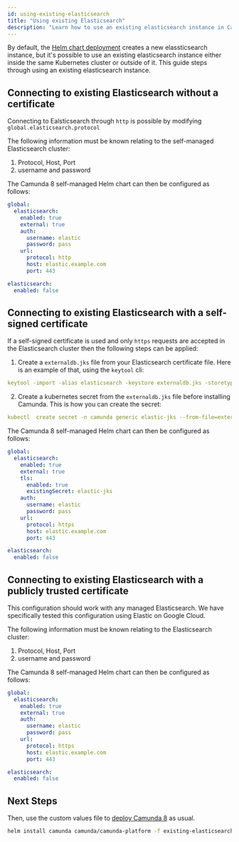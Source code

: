 ```yaml
---
id: using-existing-elasticsearch
title: "Using existing Elasticsearch"
description: "Learn how to use an existing elasticsearch instance in Camunda 8 Self-Managed deployment."
---
```


By default, the [Helm chart deployment](../deploy.md) creates a new elassticsearch instance, but it's possible to use an existing elasticsearch instance either inside the same Kubernetes cluster or outside of it. This guide steps through using an existing elasticsearch instance.

## Connecting to existing Elasticsearch without a certificate

Connecting to Ealsticsearch through `http` is possible by modifying `global.elasticsearch.protocol`

The following information must be known relating to the self-managed Elasticsearch cluster:

1. Protocol, Host, Port
2. username and password

The Camunda 8 self-managed Helm chart can then be configured as follows:

```yaml
global:
  elasticsearch:
    enabled: true
    external: true
    auth:
      username: elastic
      password: pass
    url:
      protocol: http
      host: elastic.example.com
      port: 443

elasticsearch:
  enabled: false
```

## Connecting to existing Elasticsearch with a self-signed certificate

If a self-signed certificate is used and only `https` requests are accepted in the Elasticsearch cluster then the following steps can be applied:

1. Create a `externaldb.jks` file from your Elasticsearch certificate file. Here is an example of that, using the `keytool` cli:

```yaml
keytool -import -alias elasticsearch -keystore externaldb.jks -storetype jks -file elastic.crt -storepass changeit -noprompt
```

2. Create a kubernetes secret from the `externaldb.jks` file before installing Camunda. This is how you can create the secret:

```yaml
kubectl  create secret -n camunda generic elastic-jks --from-file=externaldb.jks
```

The Camunda 8 self-managed Helm chart can then be configured as follows:

```yaml
global:
  elasticsearch:
    enabled: true
    external: true
    tls:
      enabled: true
      existingSecret: elastic-jks
    auth:
      username: elastic
      password: pass
    url:
      protocol: https
      host: elastic.example.com
      port: 443

elasticsearch:
  enabled: false
```

## Connecting to existing Elasticsearch with a publicly trusted certificate

This configuration should work with any managed Elasticsearch. We have specifically tested this configuration using Elastic on Google Cloud.

The following information must be known relating to the Elasticsearch cluster:

1. Protocol, Host, Port
2. username and password

The Camunda 8 self-managed Helm chart can then be configured as follows:

```yaml
global:
  elasticsearch:
    enabled: true
    external: true
    auth:
      username: elastic
      password: pass
    url:
      protocol: https
      host: elastic.example.com
      port: 443

elasticsearch:
  enabled: false
```

## Next Steps

Then, use the custom values file to [deploy Camunda 8](../deploy.md) as usual.

```sh
helm install camunda camunda/camunda-platform -f existing-elasticsearch-values.yaml
```
